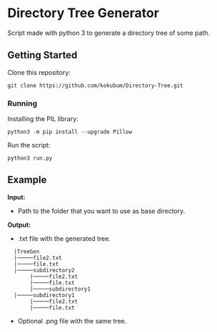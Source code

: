 # Directory Tree Generator
Script made with python 3 to generate a directory tree of some path.

## Getting Started

Clone this repository:

```
git clone https://github.com/kokubum/Directory-Tree.git
```

### Running

Installing the PIL library:
```
python3 -m pip install --upgrade Pillow
```
Run the script:
```
python3 run.py
```
## Example

**Input:**
  * Path to the folder that you want to use as base directory.

**Output:**
  * .txt file with the generated tree.
```  
  |TreeGen
  |─────file2.txt
  |─────file.txt
  |─────subdirectory2
       |─────file2.txt
       |─────file.txt
       |─────subdirectory1
  |─────subdirectory1
       |─────file2.txt
       |─────file.txt
 ```
  * Optional .png file with the same tree.
  
  
